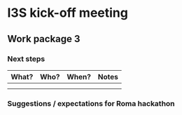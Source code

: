 # I3S kick-off meeting

## Work package 3

### Next steps

| What? | Who? | When? | Notes |
|---|:-:|:-:|:-:|
|  |  |  |  |
|  |  |  |  |


### Suggestions / expectations for Roma hackathon